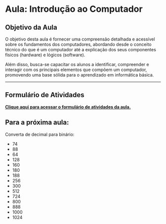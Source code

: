 # Aula: Introdução ao Computador

## Objetivo da Aula

O objetivo desta aula é fornecer uma compreensão detalhada e acessível sobre os fundamentos dos computadores, abordando desde o conceito técnico do que é um computador até a explicação dos seus componentes físicos (hardware) e lógicos (software). 

Além disso, busca-se capacitar os alunos a identificar, compreender e interagir com os principais elementos que compõem um computador, promovendo uma base sólida para o aprendizado em informática básica.

---

## Formulário de Atividades

[**Clique aqui para acessar o formulário de atividades da aula.**](https://forms.gle/nbu3kSWis1mZ1gcG7)  

## Para a próxima aula:
Converta de decimal para binário:
- 74
- 88
- 64
- 128
- 160 
- 180
- 188
- 256
- 300
- 512
- 724
- 800
- 888
- 1000
- 1024
